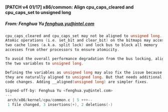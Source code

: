#### [PATCH v4 01/17] x86/common: Align cpu_caps_cleared and cpu_caps_set to unsigned long
##### From: Fenghua Yu <fenghua.yu@intel.com>

```c
cpu_caps_cleared and cpu_caps_set may not be aligned to unsigned long.
Atomic operations (i.e. set_bit and clear_bit) on the bitmaps may access
two cache lines (a.k.a. split lock) and lock bus to block all memory
accesses from other processors to ensure atomicity.

To avoid the overall performance degradation from the bus locking, align
the two variables to unsigned long.

Defining the variables as unsigned long may also fix the issue because
they are naturally aligned to unsigned long. But that needs additional
code changes. Adding __aligned(unsigned long) are simpler fixes.

Signed-off-by: Fenghua Yu <fenghua.yu@intel.com>
---
 arch/x86/kernel/cpu/common.c | 5 +++--
 1 file changed, 3 insertions(+), 2 deletions(-)

```
